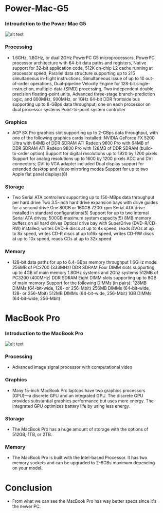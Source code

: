 # Power-Mac-G5

### Introudction to the Power Mac G5

![alt text](https://techable.com/apple/wp-content/uploads/2018/08/Apple-Power-Mac-G5-2.3-GHz-Dual-Core-Specs.jpg)

### Processing
* 1.6GHz, 1.8GHz, or dual 2GHz PowerPC G5 microprocessors, PowerPC processor architecture with 64-bit data paths and registers, Native support for 32-bit application code, 512K on-chip L2 cache running at processor speed, Parallel data structure supporting up to 215 simultaneous in-flight instructions, Simultaneous issue of up to 10 out-of-order operations, Dual-pipeline Velocity Engine for 128-bit single-instruction, multiple-data (SIMD) processing, Two independent double-precision floating-point units, Advanced three-stage branch-prediction logic, and 800MHz, 900MHz, or 1GHz 64-bit DDR frontside bus supporting up to 8-GBps data throughput; one on each processor on dual processor systems
Point-to-point system controller

### Graphics
* AGP 8X Pro graphics slot supporting up to 2-GBps data throughput, with one of the following graphics cards installed: NVIDIA GeForce FX 5200 Ultra with 64MB of DDR SDRAM ATI Radeon 9600 Pro with 64MB of DDR SDRAM ATI Radeon 9800 Pro with 128MB of DDR SDRAM (build-to-order option) Support for digital resolutions up to 1920 by 1200 pixels Support for analog resolutions up to 1600 by 1200 pixels ADC and DVI connectors; DVI to VGA adapter included Dual display support for extended desktop and video mirroring modes Support for up to two Apple flat panel displays(8)

### Storage 
* Two Serial ATA controllers supporting up to 150-MBps data throughput per hard drive Two 3.5-inch hard drive expansion bays with drive guides for a second drive One 80GB or 160GB 7200-rpm Serial ATA drive installed in standard configurations(5) Support for up to two internal Serial ATA drives; 500GB maximum system capacity(5) 8MB memory buffers on all hard drives Optical drive bay with SuperDrive (DVD-R/CD-RW) installed; writes DVD-R discs at up to 4x speed, reads DVDs at up to 8x speed, writes CD-R discs at up to16x speed, writes CD-RW discs at up to 10x speed, reads CDs at up to 32x speed

### Memory 
* 128-bit data paths for up to 6.4-GBps memory throughput 1.6GHz model 256MB of PC2700 (333MHz) DDR SDRAM Four DIMM slots supporting up to 4GB of main memory 1.8GHz systems and 2Ghz systems 512MB of PC3200 (400MHz) DDR SDRAM Eight DIMM slots supporting up to 8GB of main memory Support for the following DIMMs (in pairs): 128MB DIMMs (64-bit-wide, 128- or 256-Mbit) 256MB DIMMs (64-bit-wide, 128- or 256-Mbit) 512MB DIMMs (64-bit-wide, 256-Mbit) 1GB DIMMs (64-bit-wide, 256-Mbit)

# MacBook Pro

### Introduction to the MacBook Pro

![alt text](https://www.apple.com/v/macbook-pro-13/p/images/overview/hero_endframe__bsza6x4fldiq_large_2x.jpg)

### Processing
* Advanced image signal processor with computational video

### Graphics
* Many 15-inch MacBook Pro laptops have two graphics processors (GPU)—a discrete GPU and an integrated GPU. The discrete GPU provides substantial graphics performance but uses more energy. The integrated GPU optimizes battery life by using less energy.

### Storage
* The MacBook Pro has a huge amount of storage with the options of 512GB, 1TB, or 2TB.

### Memory
* The MacBook Pro is built with the Intel-based Processor. It has two memory sockets and can be upgraded to 2-8GBs maximum depending on your model.

# Conclusion
* From what we can see the MacBook Pro has way better specs since it's the newer PC.
